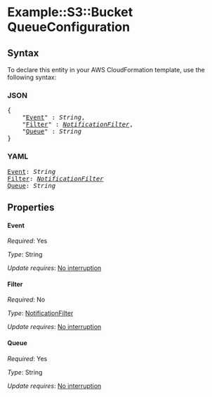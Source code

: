 # Example::S3::Bucket QueueConfiguration

## Syntax

To declare this entity in your AWS CloudFormation template, use the following syntax:

### JSON

<pre>
{
    "<a href="#event" title="Event">Event</a>" : <i>String</i>,
    "<a href="#filter" title="Filter">Filter</a>" : <i><a href="notificationfilter.md">NotificationFilter</a></i>,
    "<a href="#queue" title="Queue">Queue</a>" : <i>String</i>
}
</pre>

### YAML

<pre>
<a href="#event" title="Event">Event</a>: <i>String</i>
<a href="#filter" title="Filter">Filter</a>: <i><a href="notificationfilter.md">NotificationFilter</a></i>
<a href="#queue" title="Queue">Queue</a>: <i>String</i>
</pre>

## Properties

#### Event

_Required_: Yes

_Type_: String

_Update requires_: [No interruption](https://docs.aws.amazon.com/AWSCloudFormation/latest/UserGuide/using-cfn-updating-stacks-update-behaviors.html#update-no-interrupt)

#### Filter

_Required_: No

_Type_: <a href="notificationfilter.md">NotificationFilter</a>

_Update requires_: [No interruption](https://docs.aws.amazon.com/AWSCloudFormation/latest/UserGuide/using-cfn-updating-stacks-update-behaviors.html#update-no-interrupt)

#### Queue

_Required_: Yes

_Type_: String

_Update requires_: [No interruption](https://docs.aws.amazon.com/AWSCloudFormation/latest/UserGuide/using-cfn-updating-stacks-update-behaviors.html#update-no-interrupt)
